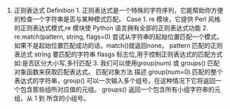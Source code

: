 1. 正则表达式
	Definition
		1. 正则表达式是一个特殊的字符序列，它能帮助你方便的检查一个字符串是否与某种模式匹配。
	Case
		1. re 模块，它提供 Perl 风格的正则表达式模式,re 模块使 Python 语言拥有全部的正则表达式功能
		2. re.match(pattern, string, flags=0)
			 尝试从字符串的起始位置匹配一个模式，如果不是起始位置匹配成功的话，match()就返回none。
			 pattern	匹配的正则表达式
			 string		要匹配的字符串
			 flasgs		标志位,用于控制正则表达式的匹配方式 如:是否区分大小写,多行匹配
		3. 我们可以使用group(num) 或 groups() 匹配对象函数来获取匹配表达式。
			匹配对象方法				描述
			group(num=0)			匹配的整个表达式的字符串，group() 可以一次输入多个组号，在这种情况下它将返回一个包含那些组所对应值的元组。
			groups()				返回一个包含所有小组字符串的元组，从 1 到 所含的小组号。
